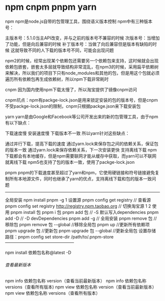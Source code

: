 # npm  cnpm pnpm yarn

npm
npm是node.js自带的包管理工具，围绕语义版本控制
npm中有三种版本号：

主版本号：5.1.0当主API改变，并与之前的版本号不兼容的时候
次版本号：当增加了功能，但是向后兼容的时候
补丁版本号：当做了向后兼容但是版本有缺陷的时候
这就导致不同的人下载的版本号不同，可能会出现问题

npm2的时候，经常出现某个依赖包还需要另一个依赖包来支持，这时候就会出现依赖包嵌套，嵌套太多层就导致结构非常混乱，在npm3的时候，采用扁平依赖树来解决，所以我们的项目下只有node_modules和其他的包，但是用这个包就必须遍历所有依赖包再生成依赖树，所以npm下载非常耗时

cnpm
因为国内使用npm下载太慢了，所以淘宝提供了镜像cnpm访问

cnpm坑点：npm有packge-lock.json是用来锁定安装的包的版本号，但是cnpm不受packge-lock.json的限制，cnpm只根据packge.json来下载安装包

yarn
yarn是由Google和Facebook等公司开发出来的新的包管理工具，由于npm有以下缺点：

下载速度慢
安装速度慢
下载版本不一致
所以yarn针对这些缺点：

通过并行下载，提高下载的速度
通过yarn.lock来保存包之间的依赖关系，保证包的版本一致
通过yarn.lock来保存依赖关系，下一次安装更快
支持离线下载
npm下载都会有本地缓存，但是npm需要联网才能从缓存中获取，而yarn可以不联网就离线下载
npm5也支持了包的版本一致，使用了packge-lock.json

pnpm
pnpm的下载速度甚至超过了yarn和npm，它使用硬链接和符号链接避免复制所有本地源文件，同时也继承了yarn的优点，支持离线下载和包的版本一致问题

---

全局安装
npm install pnpm -g
1
设置源
pnpm config get registry // 查看源
pnpm config set registry http://registry.npm.taobao.org // 切换淘宝源
1
2
使用
pnpm install 包
pnpm i 包
pnpm add 包    // -S  默认写入dependencies
pnpm add -D    // -D devDependencies
pnpm add -g    // 全局安装
pnpm remove 包         //移除包
pnpm remove 包 --global   //移除全局包
pnpm up                //更新所有依赖项
pnpm upgrade 包        //更新包
pnpm upgrade 包 --global   //更新全局包
设置存储路径：pnpm config set store-dir /path/to/.pnpm-store
————————————————

npm install 依赖包名称@latest -D

###### 查看最新版本

npm info 依赖包名称 version（查看当前最新版本）
npm info 依赖包名称 versions（查看所有版本)
npm view 依赖包名称 version（查看当前最新版本）
npm view 依赖包名称 versions（查看所有版本）

